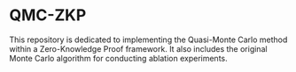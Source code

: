 # QMC-ZKP
This repository is dedicated to implementing the Quasi-Monte Carlo method within a Zero-Knowledge Proof framework. It also includes the original Monte Carlo algorithm for conducting ablation experiments.
